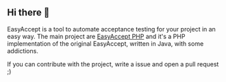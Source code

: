 ## Hi there 👋

EasyAccept is a tool to automate acceptance testing for your project in an easy way. The main project are [EasyAccept PHP](https://github.com/EasyAccept/easyaccept-php) and it's a PHP implementation of the original EasyAccept, written in Java, with some addictions.

If you can contribute with the project, write a issue and open a pull request ;)
